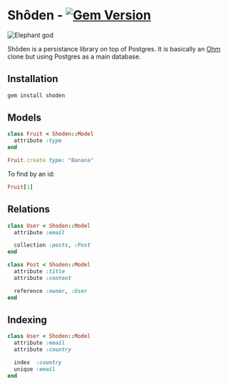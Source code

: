 # Shôden - [![Gem Version](https://badge.fury.io/rb/shoden.svg)](http://badge.fury.io/rb/shoden)

![Elephant god](http://www.redprintdna.com/wp-content/uploads/2011/09/L-Elephant-Against-Sky.jpg)

Shôden is a persistance library on top of Postgres.
It is basically an [Ohm](https://github.com/soveran/ohm) clone but using
Postgres as a main database.

## Installation

```bash
gem install shoden
```

## Models

```ruby
class Fruit < Shoden::Model
  attribute :type
end
```

```ruby
Fruit.create type: "Banana"
```

To find by an id:

```ruby
Fruit[1]
```

## Relations

```ruby
class User < Shoden::Model
  attribute :email

  collection :posts, :Post
end

class Post < Shoden::Model
  attribute :title
  attribute :content

  reference :owner, :User
end
```

## Indexing

```ruby
class User < Shoden::Model
  attribute :email
  attribute :country

  index  :country
  unique :email
end
```
